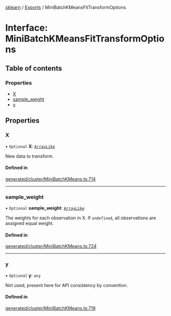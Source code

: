[sklearn](../readme.md) / [Exports](../modules.md) / MiniBatchKMeansFitTransformOptions

# Interface: MiniBatchKMeansFitTransformOptions

## Table of contents

### Properties

- [X](MiniBatchKMeansFitTransformOptions.md#x)
- [sample\_weight](MiniBatchKMeansFitTransformOptions.md#sample_weight)
- [y](MiniBatchKMeansFitTransformOptions.md#y)

## Properties

### X

• `Optional` **X**: [`ArrayLike`](../modules.md#arraylike)

New data to transform.

#### Defined in

[generated/cluster/MiniBatchKMeans.ts:714](https://github.com/transitive-bullshit/scikit-learn-ts/blob/367336a/packages/sklearn/src/generated/cluster/MiniBatchKMeans.ts#L714)

___

### sample\_weight

• `Optional` **sample\_weight**: [`ArrayLike`](../modules.md#arraylike)

The weights for each observation in X. If `undefined`, all observations are assigned equal weight.

#### Defined in

[generated/cluster/MiniBatchKMeans.ts:724](https://github.com/transitive-bullshit/scikit-learn-ts/blob/367336a/packages/sklearn/src/generated/cluster/MiniBatchKMeans.ts#L724)

___

### y

• `Optional` **y**: `any`

Not used, present here for API consistency by convention.

#### Defined in

[generated/cluster/MiniBatchKMeans.ts:719](https://github.com/transitive-bullshit/scikit-learn-ts/blob/367336a/packages/sklearn/src/generated/cluster/MiniBatchKMeans.ts#L719)
